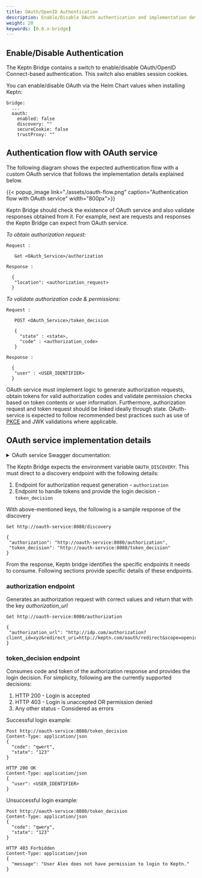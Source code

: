 ```yaml
---
title: OAuth/OpenID Authentication
description: Enable/Disable OAuth authentication and implementation details for OAuth service
weight: 20
keywords: [0.8.x-bridge]
---
```


## Enable/Disable Authentication

The Keptn Bridge contains a switch to enable/disable OAuth/OpenID Connect-based authentication. This switch also enables session cookies. 

You can enable/disable OAuth via the Helm Chart values when installing Keptn: 

```
bridge:
  ...
  oauth:
    enabled: false
    discovery: ""
    secureCookie: false
    trustProxy: ""
```

## Authentication flow with OAuth service

The following diagram shows the expected authentication flow with a custom OAuth service that follows the implementation details explained below. 

{{< popup_image
link="./assets/oauth-flow.png"
caption="Authentication flow with OAuth service" width="800px">}}

Keptn Bridge should check the existence of OAuth service and also validate responses obtained from it. For example, next are requests and responses the Keptn Bridge can expect from OAuth service.

*To obtain authorization request:*

```
Request :

   Get <OAuth_Service>/authorization

Response :

  {
   "location": <authorization_request>
  }
```

*To validate authorization code & permissions:*

```
Request :

   POST <OAuth_Service>/token_decision

   {
     "state" : <state>,
     "code" : <authorization_code>
   }

Response :

  {
   "user" : <USER_IDENTIFIER>
  }
```

OAuth service must implement logic to generate authorization requests, obtain tokens for valid authorization codes and validate permission checks based on token contents or user information. Furthermore, authorization request and token request should be linked ideally through state. OAuth-service is expected to follow recommended best practices such as use of [PKCE](https://tools.ietf.org/html/rfc7636) and JWK validations where applicable.

## OAuth service implementation details

<details><summary>OAuth service Swagger documentation:</summary>
<p>

```
swagger: "2.0"
info:
  title: "Keptn OAuth service"
  description: "Service contract for OAuth service for Keptn instance."
  version: "1"
tags:
- name: "Service discovery"
  description: "Service discovery"
- name: "OAuth Service"
  description: "OAuth service endpoints"
schemes:
- "https"
paths:
  /discovery:
    get:
      tags:
      - "Service discovery"
      summary: "Discovery endpoint of this service"
      description: "Contains service discovery details to be used by Keptn bridge."
      produces:
      - "application/json"
      responses:
        "200":
          description: "Endpoints that are required for Keptn bridge"
          examples:
            application/json : {
              "authorization": "http://oauth-service:8080/authorization",
              "token_decision": "http://oauth-service:8080/token_decision"
            }
          schema:
            $ref: "#/definitions/Discovery"
  /authorization:
    get:
      tags:
      - "OAuth Service"
      summary: "Expose authorization URL"
      description: "Response contains the authorization request URL to be used by Keptn bridge. Redirect URL must refer to <KEPTN_BASE_PATH>/oauth/redirect"
      produces:
      - "application/json"
      responses:
        "200":
          description: "Successful authorization URL with correct OAuth 2.0/OpenID Connect values."
          examples:
            application/json : {
              "authorization_url": "http://idp.com/authorization?client_id=xyz&redirect_uri=http://keptn.com/oauth/redirect&scope=openid&state=123"
            }
          schema:
            $ref: "#/definitions/Authorization"
  /token_decision:
    post:
      tags:
      - "OAuth Service"
      summary: "Consume state & code from redirect and provide login decision"
      description: "Token decision endpoint will be called from bridge with code and state values that sent through authorization response."
      parameters:
      - in: "body"
        name: "Token decision payload"
        description: "Contains state and code"
        required: true
        schema:
          type: object
          required:
            - code
            - state
          properties:
            code:
              type: string
            state:
              type: string
      produces:
      - "application/json"
      responses:
        "200":
          description: "Successful login"
          examples:
            application/json : {
              "user": "USER_IDENTIFIER"
            }
          schema:
            $ref: "#/definitions/Success"
        "403":
          description: "User doesn't have permission"
          examples:
            application/json : {
              "message": "Invalid state parameter"
            }
          schema:
            $ref: "#/definitions/Forbidden"
definitions:
  Discovery:
    type: "object"
    required: 
    - "authorization"
    - "token_decision"
    properties:
      authorization:
        type: string
      token_decision:
        type: string
  Authorization:
    type: "object"
    required:
    - "authorization_url"
    properties:
      authorization_url:
        type: string
  Success:
    type: "object"
    required: 
    - "result"
    properties:
      user:
        type: string
        description: "User identifier. This can be name, email or any preferred user identifier"
  Forbidden:
    type: "object"
    properties:
      message:
        type: string
        description: "Explain the reason for failure."
```

</p>
</details> 

The Keptn Bridge expects the environment variable `OAUTH_DISCOVERY`. This must direct to a discovery endpoint with the following details:

1. Endpoint for authorization request generation - `authorization`
1. Endpoint to handle tokens and provide the login decision - `token_decision`

With above-mentioned keys, the following is a sample response of the discovery

```
Get http://oauth-service:8080/discovery

{
 "authorization": "http://oauth-service:8080/authorization",
 "token_decision": "http://oauth-service:8080/token_decision"
}
```

From the response, Keptn bridge identifies the specific endpoints it needs to consume. Following sections provide specific details of these endpoints.

### authorization endpoint

Generates an authorization request with correct values and return that with the key *authorization_url* 

```
Get http://oauth-service:8080/authorization

{
 "authorization_url": "http://idp.com/authorization?client_id=xyz&redirect_uri=http://keptn.com/oauth/redirect&scope=openid&state=123"
}
```

### token_decision endpoint

Consumes code and token of the authorization response and provides the login decision. For simplicity, following are the currently supported decisions:

1. HTTP 200 - Login is accepted
1. HTTP 403 - Login is unaccepted OR permission denied
1. Any other status - Considered as errors

Successful login example:

```
Post http://oauth-service:8080/token_decision
Content-Type: application/json
{
  "code": "qwert",
  "state": "123"
}

HTTP 200 OK
Content-Type: application/json
{
  "user": <USER_IDENTIFIER>
}
```

Unsuccessful login example:

```
Post http://oauth-service:8080/token_decision
Content-Type: application/json
{
  "code": "qwery",
  "state": "123"
}

HTTP 403 Forbidden
Content-Type: application/json
{
  "message": "User Alex does not have permission to login to Keptn."
}
```